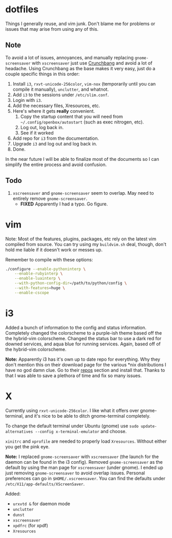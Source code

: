 dotfiles
========

Things I generally reuse, and vim junk. Don't blame me for problems or issues that may arise from using any of this.

Note
----

To avoid a lot of issues, annoyances, and manually replacing `gnome-screensaver` with `xscreensaver` just use [Crunchbang](http://crunchbang.org/) and avoid a lot of headache. Using Crunchbang as the base makes it very easy, just do a couple specific things in this order:

1. Install `i3`, `rxvt-unicode-256color`, `vim-nox` (temporarily until you can compile it manually), `unclutter`, and whatnot.
2. Add `i3` to the sessions under `/etc/slim.conf`.
3. Login with `i3`.
4. Add the necessary files, Xresources, etc.
5. Here's where it gets **really** convenient.
	1. Copy the startup content that you will need from `~/.config/openbox/autostart` (such as exec nitrogen, etc).
	2. Log out, log back in.
	3. See if it worked
6. Add repo for `i3` from the documentation.
7. Upgrade `i3` and log out and log back in.
8. Done.

In the near future I will be able to finalize most of the documents so I can simplify the entire process and avoid confusion.


Todo
----

1. `xscreensaver` and `gnome-screensaver` seem to overlap. May need to entirely remove `gnome-screensaver`.
	* **FIXED** Apparently I had a typo. Go figure.

vim
===

Note: Most of the features, plugins, packages, etc rely on the latest vim compiled from source. You can try using my `buildvim.sh` deal, though, don't hold me liable if it doesn't work or messes up.

Remember to compile with these options:

```bash
./configure --enable-pythoninterp \
	--enable-rubyinterp \
	--enable-luainterp \
	--with-python-config-dir=/path/to/python/config \
	--with-features=huge \
	--enable-cscope
```

i3
==

Added a bunch of information to the config and status information. Completely changed the colorscheme to a purple-ish theme based off the the hybrid-vim colorscheme. Changed the status bar to use a dark red for downed services, and aqua blue for running services. Again, based off of the hybrid-vim colorscheme. 

**Note:** Apparently i3 has it's own up to date repo for everything. Why they don't mention this on their download page for the various \*nix distributions I have no god damn clue. Go to their [repos](http://i3wm.org/docs/repositories.html) section and install that. Thanks to that I was able to save a plethora of time and fix so many issues.

X
=

Currently using `rxvt-unicode-256color`. I like what it offers over gnome-terminal, and it's nice to be able to ditch gnome-terminal completely. 

To change the default terminal under Ubuntu (gnome) use `sudo update-alternatives --config x-terminal-emulator` and choose.

`xinitrc` and `xprofile` are needed to properly load `Xresources`. Without either you get the pink eye.

**Note:** I replaced `gnome-screensaver` with `xscreensaver` (the launch for the daemon can be found in the i3 config). Removed `gnome-screensaver` as the default by using the man page for `xscreensaver` (under gnome). I ended up just removing `gnome-screensaver` to avoid overlap issues. Personal preferences can go in `$HOME/.xscreensaver`. You can find the defaults under `/etc/X11/app-defaults/XScreenSaver`.

Added:

* `urxvtd &` for daemon mode
* `unclutter`
* `dunst`
* `xscreensaver`
* `xpdfrc` (for xpdf)
* `Xresources`

